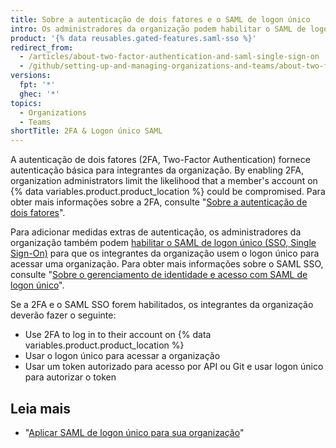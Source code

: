 ```yaml
---
title: Sobre a autenticação de dois fatores e o SAML de logon único
intro: Os administradores da organização podem habilitar o SAML de logon único e a autenticação de dois fatores para adicionar medidas extras de autenticação para os integrantes da organização.
product: '{% data reusables.gated-features.saml-sso %}'
redirect_from:
  - /articles/about-two-factor-authentication-and-saml-single-sign-on
  - /github/setting-up-and-managing-organizations-and-teams/about-two-factor-authentication-and-saml-single-sign-on
versions:
  fpt: '*'
  ghec: '*'
topics:
  - Organizations
  - Teams
shortTitle: 2FA & Logon único SAML
---
```


A autenticação de dois fatores (2FA, Two-Factor Authentication) fornece autenticação básica para integrantes da organização. By enabling 2FA, organization administrators limit the likelihood that a member's account on {% data variables.product.product_location %} could be compromised. Para obter mais informações sobre a 2FA, consulte "[Sobre a autenticação de dois fatores](/articles/about-two-factor-authentication)".

Para adicionar medidas extras de autenticação, os administradores da organização também podem [habilitar o SAML de logon único (SSO, Single Sign-On)](/articles/enabling-and-testing-saml-single-sign-on-for-your-organization) para que os integrantes da organização usem o logon único para acessar uma organização. Para obter mais informações sobre o SAML SSO, consulte "[Sobre o gerenciamento de identidade e acesso com SAML de logon único](/articles/about-identity-and-access-management-with-saml-single-sign-on)".

Se a 2FA e o SAML SSO forem habilitados, os integrantes da organização deverão fazer o seguinte:
- Use 2FA to log in to their account on {% data variables.product.product_location %}
- Usar o logon único para acessar a organização
- Usar um token autorizado para acesso por API ou Git e usar logon único para autorizar o token

## Leia mais

- "[Aplicar SAML de logon único para sua organização](/articles/enforcing-saml-single-sign-on-for-your-organization)"
